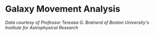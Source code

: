 # Galaxy Movement Analysis

*Data courtesy of Professor Tereasa G. Brainerd of Boston University's Institute for Astrophysical Research*
